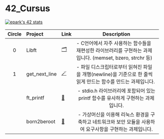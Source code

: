 # 42_Cursus
[![epark's 42 stats](https://badge42.vercel.app/api/v2/clbzl7ceq00350fl1fg2c1so5/stats?cursusId=21&coalitionId=87)](https://github.com/JaeSeoKim/badge42)

| Circle | Project | Link | Description
|:---:|:---|:---|:---:|
| 0 | Libft | [🗂️](https://github.com/kpk0616/42_Cursus/tree/main/libft) | <div style="text-align: left">- C언어에서 자주 사용하는 함수들을 재편성한 라이브러리를 구현하는 과제입니다. (memset, bzero, strchr 등)</div> |
| 1 | get_next_line | [🪄](https://github.com/kpk0616/42_Cursus/tree/main/get_next_line) | <div style="text-align: left">- 파일 디스크립터로부터 읽혀진 파일을 개행(newline)을 기준으로 한 줄씩 읽게 만드는 함수를 만드는 과제입니다.</div> |
|   | ft_printf | [📨](https://github.com/kpk0616/42_Cursus/tree/main/ft_printf) | - stdio.h 라이브러리에 포함되어 있는 printf 함수를 유사하게 구현하는 과제입니다. |
|   | born2beroot | [🧮](https://github.com/kpk0616/42_Cursus/tree/main/Born2beroot) | - 가상머신을 이용해 리눅스 환경을 구축하고 네트워크와 보안 모듈을 사용하여 요구사항을 구현하는 과제입니다. |
